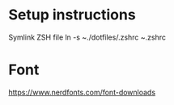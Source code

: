 # Setup instructions
Symlink ZSH file
ln -s ~./dotfiles/.zshrc ~.zshrc
# Font
https://www.nerdfonts.com/font-downloads
